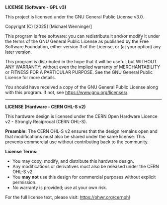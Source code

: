 **LICENSE (Software - GPL v3)**

This project is licensed under the GNU General Public License v3.0.

Copyright (C) [2025] [Michael Wenninger]

This program is free software: you can redistribute it and/or modify
it under the terms of the GNU General Public License as published by
the Free Software Foundation, either version 3 of the License, or
(at your option) any later version.

This program is distributed in the hope that it will be useful,
but WITHOUT ANY WARRANTY; without even the implied warranty of
MERCHANTABILITY or FITNESS FOR A PARTICULAR PURPOSE. See the
GNU General Public License for more details.

You should have received a copy of the GNU General Public License
along with this program. If not, see <https://www.gnu.org/licenses/>.

---

**LICENSE (Hardware - CERN OHL-S v2)**

This hardware design is licensed under the CERN Open Hardware Licence v2 - Strongly Reciprocal (CERN OHL-S).

**Preamble:**
The CERN OHL-S v2 ensures that the design remains open and that modifications must also be shared under the same license. This prevents commercial use without contributing back to the community.

**License Terms:**
- You may copy, modify, and distribute this hardware design.
- Any modifications or derivatives must also be released under the CERN OHL-S v2.
- You **may not** use this design for commercial purposes without explicit permission.
- No warranty is provided; use at your own risk.

For the full license text, please visit: <https://ohwr.org/cernohl>